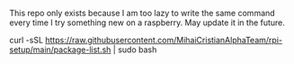 This repo only exists because I am too lazy to write the same command every time I try something new on a raspberry. May update it in the future.


curl -sSL https://raw.githubusercontent.com/MihaiCristianAlphaTeam/rpi-setup/main/package-list.sh | sudo bash
